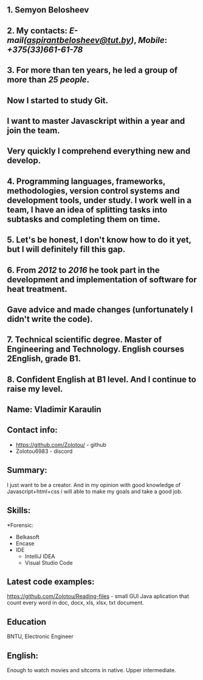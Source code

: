 ## 1. **Semyon Belosheev**
## 2. My contacts: *E-mail(aspirantbelosheev@tut.by)*, *Mobile*: *+375(33)661-61-78*   
## 3. For more than ten years, he led a group of more than *25 people*. 
## Now I started to study Git. 
## I want to master Javasckript within a year and join the team.
## Very quickly I comprehend everything new and develop.
## 4. Programming languages, frameworks, methodologies, version control systems and development tools, under study. I work well in a team, I have an idea of splitting tasks into     subtasks and completing them on time.
## 5. Let's be honest, I don't know how to do it yet, but I will definitely fill this gap.
## 6. From *2012* to *2016* he took part in the development and implementation of software for heat treatment.
## Gave advice and made changes (unfortunately I didn't write the code).
## 7. Technical scientific degree. Master of Engineering and Technology. English courses 2English, grade B1.
## 8. Confident English at B1 level. And I continue to raise my level.


## Name: Vladimir Karaulin

## Contact info: 
* https://github.com/Zolotou/ - github
* Zolotou6983 - discord

## Summary: 
I just want to be a creator. And in my opinion with good knowledge of Javascript+html+css i will able to make my goals and take a good job.

## Skills:
*Forensic:
  * Belkasoft
  * Encase
* IDE
  * IntelliJ IDEA
  * Visual Studio Code
## Latest code examples:
   https://github.com/Zolotou/Reading-files - small GUI Java aplication that count every word in doc, docx, xls, xlsx, txt document.

## Education
   BNTU, Electronic Engineer
   
## English:
   Enough to watch movies and sitcoms in native. Upper intermediate.
